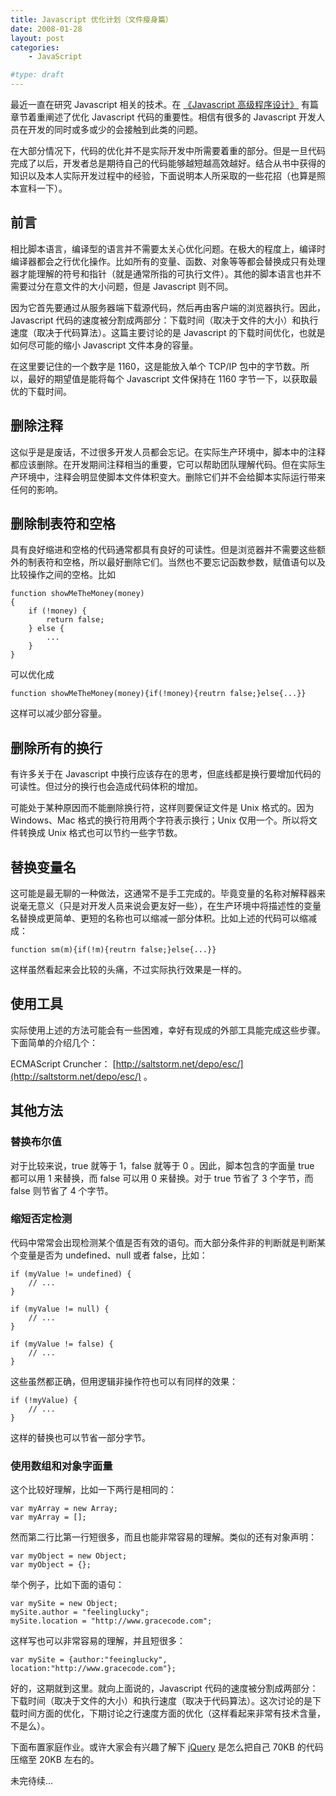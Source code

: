 ```yaml
---
title: Javascript 优化计划（文件瘦身篇）
date: 2008-01-28
layout: post
categories:
    - JavaScript

#type: draft
---
```


最近一直在研究 Javascript 相关的技术。在 [《Javascript 高级程序设计》]({{site.urls}}/posts/675/) 有篇章节着重阐述了优化 Javascript 代码的重要性。相信有很多的 Javascript 开发人员在开发的同时或多或少的会接触到此类的问题。

在大部分情况下，代码的优化并不是实际开发中所需要着重的部分。但是一旦代码完成了以后，开发者总是期待自己的代码能够越短越高效越好。结合从书中获得的知识以及本人实际开发过程中的经验，下面说明本人所采取的一些花招（也算是照本宣科一下）。


## 前言

相比脚本语言，编译型的语言并不需要太关心优化问题。在极大的程度上，编译时编译器都会之行优化操作。比如所有的变量、函数、对象等等都会替换成只有处理器才能理解的符号和指针（就是通常所指的可执行文件）。其他的脚本语言也并不需要过分在意文件的大小问题，但是 Javascript 则不同。

因为它首先要通过从服务器端下载源代码，然后再由客户端的浏览器执行。因此，Javascript 代码的速度被分割成两部分：下载时间（取决于文件的大小）和执行速度（取决于代码算法）。这篇主要讨论的是 Javascript 的下载时间优化，也就是如何尽可能的缩小 Javascript 文件本身的容量。

在这里要记住的一个数字是 1160，这是能放入单个 TCP/IP 包中的字节数。所以，最好的期望值是能将每个 Javascript 文件保持在 1160 字节一下，以获取最优的下载时间。


## 删除注释

这似乎是是废话，不过很多开发人员都会忘记。在实际生产环境中，脚本中的注释都应该删除。在开发期间注释相当的重要，它可以帮助团队理解代码。但在实际生产环境中，注释会明显使脚本文件体积变大。删除它们并不会给脚本实际运行带来任何的影响。


## 删除制表符和空格

具有良好缩进和空格的代码通常都具有良好的可读性。但是浏览器并不需要这些额外的制表符和空格，所以最好删除它们。当然也不要忘记函数参数，赋值语句以及比较操作之间的空格。比如

```
function showMeTheMoney(money)
{
    if (!money) {
        return false;
    } else {
        ...
    }
}
```

可以优化成

    function showMeTheMoney(money){if(!money){reutrn false;}else{...}}

这样可以减少部分容量。


## 删除所有的换行

有许多关于在 Javascript 中换行应该存在的思考，但底线都是换行要增加代码的可读性。但过分的换行也会造成代码体积的增加。

可能处于某种原因而不能删除换行符，这样则要保证文件是 Unix 格式的。因为 Windows、Mac 格式的换行符用两个字符表示换行；Unix 仅用一个。所以将文件转换成 Unix 格式也可以节约一些字节数。


## 替换变量名

这可能是最无聊的一种做法，这通常不是手工完成的。毕竟变量的名称对解释器来说毫无意义（只是对开发人员来说会更友好一些），在生产环境中将描述性的变量名替换成更简单、更短的名称也可以缩减一部分体积。比如上述的代码可以缩减成：

    function sm(m){if(!m){reutrn false;}else{...}}

这样虽然看起来会比较的头痛，不过实际执行效果是一样的。


## 使用工具

实际使用上述的方法可能会有一些困难，幸好有现成的外部工具能完成这些步骤。下面简单的介绍几个：

ECMAScript Cruncher： [http://saltstorm.net/depo/esc/](http://saltstorm.net/depo/esc/) 。


## 其他方法


### 替换布尔值

对于比较来说，true 就等于 1，false 就等于 0 。因此，脚本包含的字面量 true 都可以用 1 来替换，而 false 可以用 0 来替换。对于 true 节省了 3 个字节，而 false 则节省了 4 个字节。


### 缩短否定检测

代码中常常会出现检测某个值是否有效的语句。而大部分条件非的判断就是判断某个变量是否为 undefined、null 或者 false，比如：

```
if (myValue != undefined) {
    // ...
}

if (myValue != null) {
    // ...
}

if (myValue != false) {
    // ...
}
```

这些虽然都正确，但用逻辑非操作符也可以有同样的效果：

```
if (!myValue) {
    // ...
}
```

这样的替换也可以节省一部分字节。


### 使用数组和对象字面量

这个比较好理解，比如一下两行是相同的：

```
var myArray = new Array;
var myArray = [];
```

然而第二行比第一行短很多，而且也能非常容易的理解。类似的还有对象声明：

```
var myObject = new Object;
var myObject = {};
```

举个例子，比如下面的语句：

```
var mySite = new Object;
mySite.author = "feelinglucky";
mySite.location = "http://www.gracecode.com";
```

这样写也可以非常容易的理解，并且短很多：

    var mySite = {author:"feeinglucky", location:"http://www.gracecode.com"};

好的，这期就到这里。就向上面说的，Javascript 代码的速度被分割成两部分：下载时间（取决于文件的大小）和执行速度（取决于代码算法）。这次讨论的是下载时间方面的优化，下期讨论之行速度方面的优化（这样看起来非常有技术含量，不是么）。

下面布置家庭作业。或许大家会有兴趣了解下  [jQuery](http://www.jquery.com)  是怎么把自己 70KB 的代码压缩至 20KB 左右的。

未完待续...
